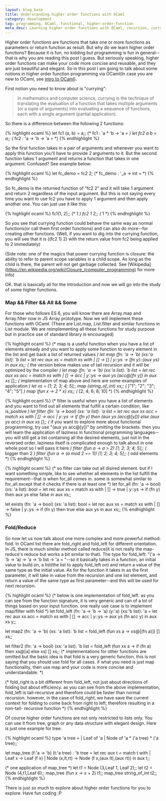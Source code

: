 ```yaml
---
layout: blog_base
title: Understanding higher order functions with OCaml
category: development
tag: programming, OCaml, functional, higher-order-function
meta_desc: Learning higher order functions with OCaml, recursion, currying function, map, filter, fold and etc.
---
```


Higher order functions are functions that take one or more functions as parameters or return function as result. But why do we learn higher order functions? Because it is fun, no kidding but programming is fun in general--that is why you are reading this post I guess. But seriously speaking, higher order functions can make your code more concise and reusable, and they are just beautiful and elegant. So in this post I am going to talk about some notions in higher order function programming via OCaml(In case you are new to OCaml, see [intro to OCaml](/development/2015/08/28/introduction-to-ocaml-with-functional-programming/)).

First notion you need to know about is "currying":
> In mathematics and computer science, currying is the technique of translating the evaluation of a function that takes multiple arguments (or a tuple of arguments) into evaluating a sequence of functions, each with a single argument (partial application).

So there is a difference between the following 2 functions:

{% highlight ocaml %}
let fc1 (a, b) = a;; (* fc1 : 'a * 'b -> 'a = <fun> *)
let fc2 a b = a;; (* fc2 : 'a -> 'b -> 'a = <fun> *)
{% endhighlight %}

So the first function takes in a pair of arguments and whenever you want to apply this function you'll have to provide 2 arguments to it. But the second function takes 1 argument and returns a function that takes in one argument. Confused? See example below:

{% highlight ocaml %}
let fc_demo = fc2 2; (* fc_demo : '_a -> int = <fun> *)
{% endhighlight %}

So fc_demo is the returned function of "fc2 2" and it will take 1 argument and return 2 regardless of the input argument. But this is not saying every time you want to use fc2 you have to apply 1 argument and then apply another one. You can just use it like this:

{% highlight ocaml %}
fc1(1, 2);; (* 1 *)
fc2 1 2;; (* 1 *)
{% endhighlight %}

So you see that currying function could behave the same way as normal functions(or call them first order functions) and can also do more--for creating other functions. (Well, if you want to dig into the currying function, you will see that it is ((fc2 1) 2) with the return value from fc2 being applied to 2 immediately)

(Side note: one of the magics that power currying function is closure: the ability to refer to parent scope variables in a child scope. As long as the child is there, the parent will not get garbage collected. See [Wikipedia](https://en.wikipedia.org/wiki/Closure_(computer_programming) for more info)

OK. that is basically all for the introduction and now we will go into the study of some higher functions.

### Map && Filter && All && Some

For those who follows ES 6, you will know there are Array.map and Array.filter now in JS Array prototype. Now we will implement these functions with OCaml. (There are List.map, List.filter and similar functions in List module. We are reimplementing all these functions for study purpose but in practice use of standard library is encouraged)

{% highlight ocaml %}
(* map is a useful function when you have a list of elements already and
   you want to apply some function to every element in the list and get
  back a list of returned values *)
let map (fn: 'a -> 'b) (xs:'a list): 'b list =
  let rec aux xs =
    match xs with
    | [] -> []
    | y::ys -> (fn y)::(aux ys) in
  aux xs;;
(* the version below makes use of tail recursion and it will be optimized
   by the compiler *)
let map (fn: 'a -> 'b) (xs:'a list): 'b list =
  let rec aux xs acc =
    match xs with
    | [] -> acc
    | y::ys -> aux ys (acc@[fn y]) in
  aux xs [];;
(* implementation of map above and here are some examples of application *)
let xs = [1; 2; 3; 4; 5];;
map (string_of_int) xs;;  (* ["1"; "2"; "3"; "4"; "5"] *)
map (fun x -> 2 * x) xs;;  (* [2; 4; 6; 8; 10] *)
{% endhighlight %}

{% highlight ocaml %}
(* filter is useful when you have a list of elements and you want to find
  out all elements that fulfill a certain condition, like is_positive *)
let filter (fn: 'a -> bool) (xs: 'a list): 'a list =
  let rec aux xs acc =
    match xs with
    | [] -> acc
    | y::ys ->
    if (fn y) then (aux ys (acc@[y])) else (aux ys acc) in
  aux xs [];;
(* if you want to explore more about functional programming, try use
  "(aux ys acc@[y])" by omitting the brackets. then you will learn the
  application of laziness in functional programming languages--you will
  still get a list containing all the desired elements, just not in the
  reversed order. laziness itself is complicated enough to  talk about in
  one whole post so I will pass it here *)
filter (fun a -> a > 2) [1; 2; 3; 4; 5];;  (* bigger than 2 *)
filter (fun a -> (a mod 2 == 1)) [1; 2; 3; 4; 5];;  (* odd elements *)
{% endhighlight %}

{% highlight ocaml %}
(* so filter can take out all disired element. but if I want something
  simple, like to see whether all elements in the list fulfill the
  requirement--that is when for_all comes in. some is somewhat similar to
  for_all except that it checks if there is at least one *)
let for_all (fn: 'a -> bool) (xs: 'a list): bool =
  let rec aux xs =
    match xs with
    | [] -> true
    | y::ys ->
    if (fn y) then aux ys else false in
  aux xs;;

let exists (fn: 'a -> bool) (xs: 'a list): bool =
  let rec aux xs =
    match xs with
    | [] -> false
    | y::ys ->
    if (fn y) then true else aux ys in
  aux xs;;
{% endhighlight %}


### Fold/Reduce
So now let us now talk about one more complex and more powerful method: fold. In OCaml list there are fold_right and fold_left for different orientation. In JS, there is much similar method called reduce(it is not really the map-reduce's reduce but works a bit similar to that). The type for fold_left: "('a -> 'b -> 'a) -> 'a -> 'b list -> 'a = <fun>"--so it basically takes in a function, an initial value to build on, a list(the list to apply fold_left on) and return a value of the same type as the initial value. As for the function it takes in as the first parameter, it will take in value from the recursion and one list element, and return a value of the same type as first parameter--and this will be used for next recursion.

{% highlight ocaml %}
(* below is one implementation of fold_left. as you can see from the function
  signature, it is very generic and can of a lot of things based on your input
  function. one really use case is to implement map/filter with fold *)
let fold_left (fn: 'a -> 'b -> 'a) (y:'a) (xs:'b list): 'a =
  let rec aux xs acc =
    match xs with
    | [] -> acc
    | y::ys -> aux ys (fn acc y) in
  aux xs y;;

let map2 (fn: 'a -> 'b) (xs: 'a list): 'b list =
  fold_left (fun xs a -> xs@[(fn a)]) [] xs;;

let filter2 (fn: 'a -> bool) (xs: 'a list): 'b list =
  fold_left (fun xs a -> if (fn a) then xs@[a] else xs) [] xs;;
(* implementations for other functions are omitted but the basic idea is that
  fold is a very generic function. this is not saying that you should use fold
  for all cases. if what you need is just map functionality, then use map and
  your code is more concise and understandable. *)  

(* fold_right is a bit different from fold_left, not just about directions of
  folding but about efficiency. as you can see from the above implementation,
  fold_left is tail-recursive and therefore could be faster than normal
  recursion.
  however, in the case of fold_right, we have save the current context for
  folding to come back from right to left, therefore resulting in a non-tail-
  recursive function *)
{% endhighlight %}

Of course higher order functions are not only restricted to lists only. You can use it from tree, graph or any data structure with elegant design. Here is just one example for tree:

{% highlight ocaml %}
type 'a tree =
  | Leaf of 'a
  | Node of 'a * ('a tree) * ('a tree);;

let map_tree (f:'a -> 'b) (t:'a tree) : 'b tree =
  let rec aux t =
    match t with
    | Leaf x -> Leaf (f x)
    | Node (x,lt,rt) -> Node (f x,(aux lt),(aux rt)) in
  aux t;;

(* one application of map_tree *)
let t1 = Node (3,Leaf 1, Leaf 2);;
let t2 = Node (4,t1,Leaf 6);;
map_tree (fun x -> x + 2) t1;;
map_tree string_of_int t2;;
{% endhighlight %}

There is just so much to explore about higher order functions for you to explore. Have fun coding ;P

